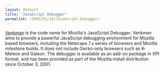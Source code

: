 ```yaml
---
layout: default
title: "JavaScript Debugger"
permalink: /2005/01/14/JavaScript-Debugger/
---
```


<a href="http://www.mozilla.org/projects/venkman/" targe="_blank">Venkman</a> is the code name for Mozilla's JavaScript Debugger.  Venkman aims to provide a powerful JavaScript debugging environment for  Mozilla based browsers, including the Netscape 7.x series  of browsers and Mozilla milestone builds. It does not  include Gecko-only browsers such as K-Meleon and Galeon. The debugger  is available as an add-on package in XPI format, and  has been provided as part of the Mozilla install distribution since  October 3, 2001.